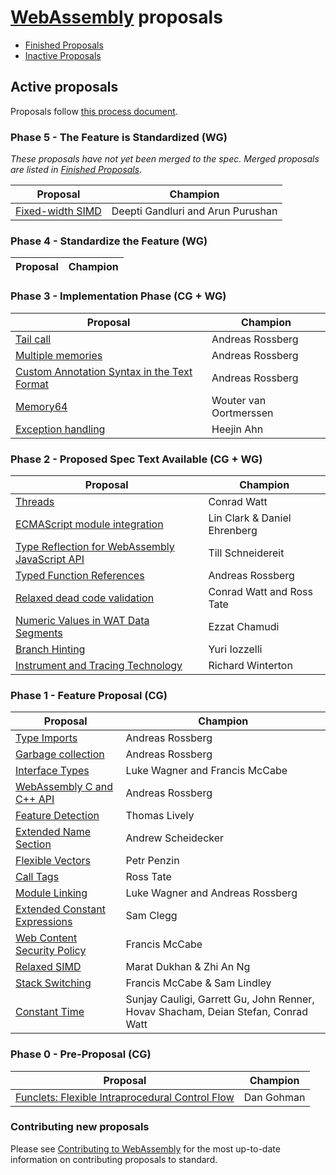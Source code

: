 # [WebAssembly][webassembly_specification] proposals

- [Finished Proposals](finished-proposals.md)
- [Inactive Proposals](inactive-proposals.md)

## Active proposals

Proposals follow [this process document](https://github.com/WebAssembly/meetings/blob/master/process/phases.md).

### Phase 5 - The Feature is Standardized (WG)

_These proposals have not yet been merged to the spec. Merged proposals are listed in [Finished Proposals](finished-proposals.md)._

| Proposal                                                                       | Champion         |
| ------------------------------------------------------------------------------ | ---------------- |
| [Fixed-width SIMD][fixed-width_simd]                                           | Deepti Gandluri and Arun Purushan |

### Phase 4 - Standardize the Feature (WG)

| Proposal                                                                       | Champion         |
| ------------------------------------------------------------------------------ | ---------------- |

### Phase 3 - Implementation Phase (CG + WG)

| Proposal                                                                                             | Champion                               |
| ---------------------------------------------------------------------------------------------------- | -------------------------------------- |
| [Tail call][tail_call]                                                                               | Andreas Rossberg                       |
| [Multiple memories][multi-memory]                                                                    | Andreas Rossberg                       |
| [Custom Annotation Syntax in the Text Format][custom_annotation_syntax_in_the_text_format]           | Andreas Rossberg                       |
| [Memory64][memory64]                                                                                 | Wouter van Oortmerssen                 |
| [Exception handling][exception_handling]                                                             | Heejin Ahn                             |

### Phase 2 - Proposed Spec Text Available (CG + WG)

| Proposal                                                                                             | Champion                               |
| ---------------------------------------------------------------------------------------------------- | -------------------------------------- |
| [Threads][threads]                                                                                   | Conrad Watt                            |
| [ECMAScript module integration][ecmascript_module_integration]                                       | Lin Clark & Daniel Ehrenberg           |
| [Type Reflection for WebAssembly JavaScript API][type_reflection_for_webassembly_javascript_api]     | Till Schneidereit                      |
| [Typed Function References][function_references]                                                     | Andreas Rossberg                       |
| [Relaxed dead code validation][relaxed-dead-code-validation]                                         | Conrad Watt and Ross Tate              |
| [Numeric Values in WAT Data Segments][numeric-values-in-wat]                                         | Ezzat Chamudi                          |
| [Branch Hinting][branch-hinting]                                                                     | Yuri Iozzelli                          |
| [Instrument and Tracing Technology][instrument-tracing]                                          | Richard Winterton                |

### Phase 1 - Feature Proposal (CG)

| Proposal                                                   | Champion                                                                          |
|------------------------------------------------------------|-----------------------------------------------------------------------------------|
| [Type Imports][type-imports]                               | Andreas Rossberg                                                                  |
| [Garbage collection][garbage_collection]                   | Andreas Rossberg                                                                  |
| [Interface Types][interface_types]                         | Luke Wagner and Francis McCabe                                                    |
| [WebAssembly C and C++ API][wasm_c_api]                    | Andreas Rossberg                                                                  |
| [Feature Detection][feature_detection]                     | Thomas Lively                                                                     |
| [Extended Name Section][extended-name-section]             | Andrew Scheidecker                                                                |
| [Flexible Vectors][flexible-vectors]                       | Petr Penzin                                                                       |
| [Call Tags][call-tags]                                     | Ross Tate                                                                         |
| [Module Linking][module_linking]                           | Luke Wagner and Andreas Rossberg                                                  |
| [Extended Constant Expressions][extended-const]            | Sam Clegg                                                                         |
| [Web Content Security Policy][web_content_security_policy] | Francis McCabe                                                                    |
| [Relaxed SIMD][relaxed-simd]                               | Marat Dukhan & Zhi An Ng                                                          |
| [Stack Switching][stack-switching]                         | Francis McCabe & Sam Lindley                                                      |
| [Constant Time][constant-time]                             | Sunjay Cauligi, Garrett Gu, John Renner, Hovav Shacham, Deian Stefan, Conrad Watt |

### Phase 0 - Pre-Proposal (CG)

| Proposal                                                   | Champion                         |
| ---------------------------------------------------------- | -------------------------------- |
| [Funclets: Flexible Intraprocedural Control Flow][funclets]| Dan Gohman                       |


### Contributing new proposals

Please see [Contributing to WebAssembly](https://github.com/WebAssembly/design/blob/master/Contributing.md) for the most up-to-date information on contributing proposals to standard.

[custom_annotation_syntax_in_the_text_format]: https://github.com/WebAssembly/annotations
[ecmascript_module_integration]: https://github.com/WebAssembly/esm-integration
[exception_handling]: https://github.com/WebAssembly/exception-handling
[feature_detection]: https://github.com/WebAssembly/feature-detection
[fixed-width_simd]: https://github.com/webassembly/simd
[function_references]: https://github.com/WebAssembly/function-references
[type-imports]: https://github.com/WebAssembly/proposal-type-imports
[garbage_collection]: https://github.com/WebAssembly/gc
[interface_types]: https://github.com/WebAssembly/interface-types
[multi-memory]: https://github.com/WebAssembly/multi-memory
[tail_call]: https://github.com/WebAssembly/tail-call
[threads]: https://github.com/webassembly/threads
[type_reflection_for_webassembly_javascript_api]: https://github.com/WebAssembly/js-types
[wasm_c_api]: https://github.com/WebAssembly/wasm-c-api
[web_content_security_policy]: https://github.com/WebAssembly/content-security-policy
[webassembly_specification]: https://github.com/WebAssembly/spec
[funclets]: https://github.com/WebAssembly/funclets
[extended-name-section]: https://github.com/WebAssembly/extended-name-section
[module_linking]: https://github.com/WebAssembly/module-linking
[constant-time]: https://github.com/WebAssembly/constant-time
[memory64]: https://github.com/WebAssembly/memory64
[flexible-vectors]: https://github.com/WebAssembly/flexible-vectors
[numeric-values-in-wat]: https://github.com/WebAssembly/wat-numeric-values
[instrument-tracing]: https://github.com/WebAssembly/instrument-tracing
[call-tags]: https://github.com/WebAssembly/call-tags
[relaxed-dead-code-validation]: https://github.com/WebAssembly/relaxed-dead-code-validation
[branch-hinting]: https://github.com/WebAssembly/branch-hinting
[extended-const]: https://github.com/WebAssembly/extended-const
[relaxed-simd]: https://github.com/WebAssembly/relaxed-simd
[stack-switching]: https://github.com/WebAssembly/stack-switching
